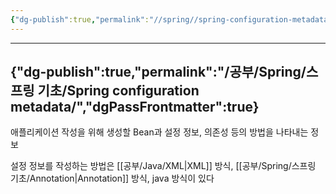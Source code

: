 ```yaml
---
{"dg-publish":true,"permalink":"//spring//spring-configuration-metadata/","dgPassFrontmatter":true}
---
```



---
{"dg-publish":true,"permalink":"/공부/Spring/스프링 기초/Spring configuration metadata/","dgPassFrontmatter":true}
---

애플리케이션 작성을 위해 생성할 Bean과 설정 정보, 의존성 등의 방법을 나타내는 정보

설정 정보를 작성하는 방법은 [[공부/Java/XML\|XML]] 방식, [[공부/Spring/스프링 기초/Annotation\|Annotation]] 방식, java 방식이 있다